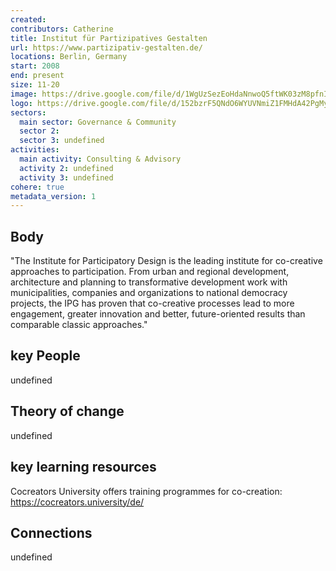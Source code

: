 ```yaml
---
created:
contributors: Catherine
title: Institut für Partizipatives Gestalten
url: https://www.partizipativ-gestalten.de/
locations: Berlin, Germany
start: 2008
end: present
size: 11-20
image: https://drive.google.com/file/d/1WgUzSezEoHdaNnwoQ5ftWK03zM8pfnI9/view?usp=drive_link
logo: https://drive.google.com/file/d/152bzrF5QNdO6WYUVNmiZ1FMHdA42PgMy/view?usp=drive_link
sectors:
  main sector: Governance & Community
  sector 2: 
  sector 3: undefined
activities: 
  main activity: Consulting & Advisory
  activity 2: undefined
  activity 3: undefined
cohere: true
metadata_version: 1
---
```



## Body

"The Institute for Participatory Design is the leading institute for co-creative approaches to participation. From urban and regional development, architecture and planning to transformative development work with municipalities, companies and organizations to national democracy projects, the IPG has proven that co-creative processes lead to more engagement, greater innovation and better, future-oriented results than comparable classic approaches."

## key People

undefined

## Theory of change

undefined

## key learning resources

Cocreators University offers training programmes for co-creation: https://cocreators.university/de/

## Connections

undefined


